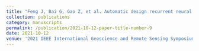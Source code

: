 ```yaml
---
title: "Feng J, Bai G, Gao Z, et al. Automatic design recurrent neural network for hyperspectral image classification[C]//2021 IEEE International Geoscience and Remote Sensing Symposium IGARSS. IEEE, 2021: 2234-2237."
collection: publications
category: manuscripts
permalink: /publication/2021-10-12-paper-title-number-9
date: 2021-10-12
venue: '2021 IEEE International Geoscience and Remote Sensing Symposium IGARSS'
---
```

